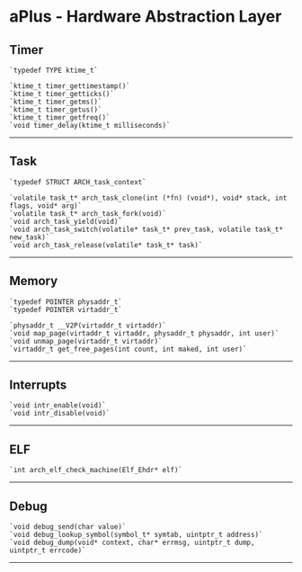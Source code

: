 # aPlus - Hardware Abstraction Layer


## Timer


    `typedef TYPE ktime_t`
    
    `ktime_t timer_gettimestamp()`
    `ktime_t timer_getticks()`
    `ktime_t timer_getms()`
    `ktime_t timer_getus()`
    `ktime_t timer_getfreq()`
    `void timer_delay(ktime_t milliseconds)`
---

## Task
    `typedef STRUCT ARCH_task_context`

    `volatile task_t* arch_task_clone(int (*fn) (void*), void* stack, int flags, void* arg)`
    `volatile task_t* arch_task_fork(void)`
    `void arch_task_yield(void)`
    `void arch_task_switch(volatile* task_t* prev_task, volatile task_t* new_task)`
    `void arch_task_release(volatile* task_t* task)`
---

## Memory
    `typedef POINTER physaddr_t`
    `typedef POINTER virtaddr_t`

    `physaddr_t __V2P(virtaddr_t virtaddr)`
    `void map_page(virtaddr_t virtaddr, physaddr_t physaddr, int user)`
    `void unmap_page(virtaddr_t virtaddr)`
    `virtaddr_t get_free_pages(int count, int maked, int user)`
---

## Interrupts
    `void intr_enable(void)`
    `void intr_disable(void)`
---

## ELF
    `int arch_elf_check_machine(Elf_Ehdr* elf)`
---

## Debug
    `void debug_send(char value)`
    `void debug_lookup_symbol(symbol_t* symtab, uintptr_t address)`
    `void debug_dump(void* context, char* errmsg, uintptr_t dump, uintptr_t errcode)`
---